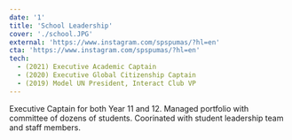 ```yaml
---
date: '1'
title: 'School Leadership'
cover: './school.JPG'
external: 'https://www.instagram.com/spspumas/?hl=en'
cta: 'https://www.instagram.com/spspumas/?hl=en'
tech:
  - (2021) Executive Academic Captain
  - (2020) Executive Global Citizenship Captain
  - (2019) Model UN President, Interact Club VP
---
```


Executive Captain for both Year 11 and 12. Managed portfolio with committee of dozens of students. Coorinated with student leadership team and staff members.
